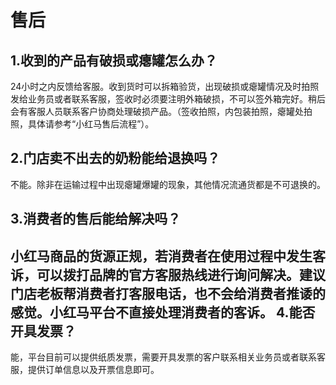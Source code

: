 
售后
==============

1.收到的产品有破损或瘪罐怎么办？ <div id="2_1"></div>
------------------
24小时之内反馈给客服。收到货时可以拆箱验货，出现破损或瘪罐情况及时拍照发给业务员或者联系客服，签收时必须要注明外箱破损，不可以签外箱完好。稍后会有客服人员联系客户协商处理破损产品。（签收拍照，内包装拍照，瘪罐处拍照，具体请参考“小红马售后流程”）。

2.门店卖不出去的奶粉能给退换吗？ <div id="2_2"></div>
----------------------------
不能。除非在运输过程中出现瘪罐爆罐的现象，其他情况流通货都是不可退换的。

3.消费者的售后能给解决吗？ <div id="2_3"></div>
------------------
小红马商品的货源正规，若消费者在使用过程中发生客诉，可以拨打品牌的官方客服热线进行询问解决。建议门店老板帮消费者打客服电话，也不会给消费者推诿的感觉。小红马平台不直接处理消费者的客诉。
4.能否开具发票？ <div id="2_4"></div>
--------------------
能，平台目前可以提供纸质发票，需要开具发票的客户联系相关业务员或者联系客服，提供订单信息以及开票信息即可。

